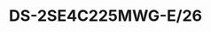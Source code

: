 ---
id: 6
title: "DS-2SE4C225MWG-E/26"
slug: "ptz-6"
subTitle: "TandemVu 6+2MP 25X Colorful & IR Panoramic PTZ Camera"
category: "PTZ Camera"
imgCard: "/src/assets/images/ptzcamera/DS-2SE4C225MWG-E26(F0)/DS-2SE4C225MWG-E26(F0)-1.png"
imgAlt: "DS-2SE4C225MWG-E/26(F0)"
thumbnails: [
  "/src/assets/images/ptzcamera/DS-2SE4C225MWG-E26(F0)/DS-2SE4C225MWG-E26(F0)-1.png"
]
features: [
  "6 MP panoramic imaging and 2 MP detailed imaging",
  "Powered-by-DarkFighter and ColorVu technologies for excellent low-light performance",
  "25× optical zoom and 16× digital zoom for expansive area coverage",
  "Night view with up to 100 m IR and 30 m white light",
  "Supports 12V DC & PoE+ for flexible installation",
  "Deep learning for human and vehicle classification"
]
rating: 5
reviewCount: 50
specifications: {
  camera: {
    Image_Sensor: "[Bullet channel]: 1/2.5\" Progressive Scan CMOS; [PTZ channel]: 1/2.8\" Progressive Scan CMOS",
    Max_Resolution: "[Bullet channel] 3632 × 1632, [PTZ channel] 1920 × 1080",
    Min_Illumination: "[Bullet channel]: 0.0005 Lux @ (F1.0, AGC ON), 0 Lux with light; [PTZ channel]: Color: 0.005 Lux @ (F1.6, AGC ON), B/W: 0.001 Lux @ (F1.6, AGC ON), 0 Lux with IR",
    Shutter_Speed: "1 s to 1/30,000 s",
    Day_Night: "ICR",
    Zoom: "[PTZ channel] 25× optical, 16× digital",
    Slow_Shutter: "Yes"
  },
  lens: {
    Focal_Length: "[Bullet channel]: 2.8 mm; [PTZ channel]: 4.8 to 120 mm, 25× optical",
    FOV: "[Bullet channel]: Horizontal: 180±10°, Vertical: 80±5°; [PTZ channel]: Horizontal: 54.8° to 2.8° (wide-tele), Vertical: 31.4° to 1.5° (wide-tele), Diagonal: 62.2° to 3.2° (wide-tele)",
    Focus: "semi-auto || manual || auto",
    Aperture: "[Bullet channel]: F1.0; [PTZ channel]: F1.6",
    Zoom_Speed: "[PTZ channel]: approx. 3.6 s"
  },
  video: {
    Main_Stream: "[Bullet channel] 50 Hz: 25 fps (3632 × 1632, 3680 × 1656); 60 Hz: 30 fps (3632 × 1632, 3680 × 1656); [PTZ channel] 50 Hz: 25 fps (1920 × 1080, 1280 × 960, 1280 × 720); 60 Hz: 30 fps (1920 × 1080, 1280 × 960, 1280 × 720)",
    Sub_Stream: "[Bullet channel] 50 Hz: 25 fps (1200 × 536, 960 × 432); 60 Hz: 30 fps (1200 × 536, 960 × 432); [PTZ channel] 50 Hz: 25 fps (704 × 576, 640 × 480, 352 × 288); 60 Hz: 30 fps (704 × 480, 640 × 480, 352 × 240)",
    Third_Stream: "[Bullet channel]: No; [PTZ channel]: 50 Hz: 25 fps (1920 × 1080, 1280 × 960, 1280 × 720, 704 × 576, 640 × 480, 352 × 288); 60 Hz: 30 fps (1920 × 1080, 1280 × 960, 1280 × 720, 704 × 480, 640 × 480, 352 × 240)",
    Video_Compression: "H.265 || H.264 || MJPEG",
    Video_Bit_Rate: "32 kbps to 16384 kbps",
    H264_Type: "baseline profile || main profile || high profile",
    H265_Type: "main profile",
    Scalable_Video_Coding: "H.264 and H.265 encoding",
    Region_of_Interest: "8 fixed regions for each stream"
  },
  audio: {
    Audio_Compression: "G.711, G.722.1, G.726, MP2L2, PCM, AAC-LC, MP3",
    Audio_Bit_Rate: "MP2L2: 32 Kbps to 192 Kbps; AAC-LC: 16 Kbps, 32 Kbps, 64 Kbps; MP3: 8 Kbps to 320 Kbps",
    Audio_Sampling_Rate: "MP2L2: 16 kHz, 32 kHz, 48 kHz; AAC-LC: 16 kHz, 32 kHz, 48 kHz; PCM: 8 kHz, 16 kHz, 32 kHz, 48 kHz; MP3: 8 kHz, 16 kHz, 32 kHz, 48 kHz",
    Environment_Noise_Filtering: "Yes"
  }
}
---